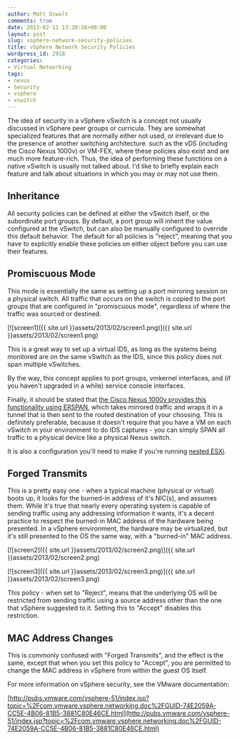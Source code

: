 ```yaml
---
author: Matt Oswalt
comments: true
date: 2013-02-11 13:30:28+00:00
layout: post
slug: vsphere-network-security-policies
title: vSphere Network Security Policies
wordpress_id: 2918
categories:
- Virtual Networking
tags:
- nexus
- Security
- vsphere
- vswitch
---
```


The idea of security in a vSphere vSwitch is a concept not usually discussed in vSphere peer groups or curricula. They are somewhat specialized features that are normally either not used, or irrelevant due to the presence of another switching architecture  such as the vDS (including the Cisco Nexus 1000v) or VM-FEX, where these policies also exist and are much more feature-rich. Thus, the idea of performing these functions on a native vSwitch is usually not talked about. I'd like to briefly explain each feature and talk about situations in which you may or may not use them.

## Inheritance

All security policies can be defined at either the vSwitch itself, or the subordinate port groups. By default, a port group will inherit the value configured at the vSwitch, but can also be manually configured to override this default behavior. The default for all policies is "reject", meaning that you have to explicitly enable these policies on either object before you can use their features.

## Promiscuous Mode

This mode is essentially the same as setting up a port mirroring session on a physical switch. All traffic that occurs on the switch is copied to the port groups that are configured in "promiscuous mode", regardless of where the traffic was sourced or destined.

[![screen1]({{ site.url }}assets/2013/02/screen1.png)]({{ site.url }}assets/2013/02/screen1.png)

This is a great way to set up a virtual IDS, as long as the systems being monitored are on the same vSwitch as the IDS, since this policy does not span multiple vSwitches.

By the way, this concept applies to port groups, vmkernel interfaces, and (if you haven't upgraded in a while) service console interfaces.

Finally, it should be stated that [the Cisco Nexus 1000v provides this functionality using ERSPAN](http://www.cisco.com/en/US/docs/switches/datacenter/nexus1000/sw/4_0_4_s_v_1_3/system_management/configuration/guide/n1000v_system_9span.html), which takes mirrored traffic and wraps it in a tunnel that is then sent to the routed destination of your choosing. This is definitely preferable, because it doesn't require that you have a VM on each vSwitch in your environment to do IDS captures - you can simply SPAN all traffic to a physical device like a physical Nexus switch.

It is also a configuration you'll need to make if you're running [nested ESXi](http://www.yellow-bricks.com/2012/06/12/creating-a-nested-lab/).

## Forged Transmits

This is a pretty easy one - when a typical machine (physical or virtual) boots up, it looks for the burned-in address of it's NIC(s), and assumes them. While it's true that nearly every operating system is capable of sending traffic using any addressing information it wants, it's a decent practice to respect the burned-in MAC address of the hardware being presented. In a vSphere environment, the hardware may be virtualized, but it's still presented to the OS the same way, with a "burned-in" MAC address.

[![screen2]({{ site.url }}assets/2013/02/screen2.png)]({{ site.url }}assets/2013/02/screen2.png)

[![screen3]({{ site.url }}assets/2013/02/screen3.png)]({{ site.url }}assets/2013/02/screen3.png)

This policy - when set to "Reject", means that the underlying OS will be restricted from sending traffic using a source address other than the one that vSphere suggested to it. Setting this to "Accept" disables this restriction.

## MAC Address Changes

This is commonly confused with "Forged Transmits", and the effect is the same, except that when you set this policy to "Accept", you are permitted to change the MAC address in vSphere from within the guest OS itself.

For more information on vSphere security, see the VMware documentation:

[http://pubs.vmware.com/vsphere-51/index.jsp?topic=%2Fcom.vmware.vsphere.networking.doc%2FGUID-74E2059A-CC5E-4B06-81B5-3881C80E46CE.html](http://pubs.vmware.com/vsphere-51/index.jsp?topic=%2Fcom.vmware.vsphere.networking.doc%2FGUID-74E2059A-CC5E-4B06-81B5-3881C80E46CE.html)
